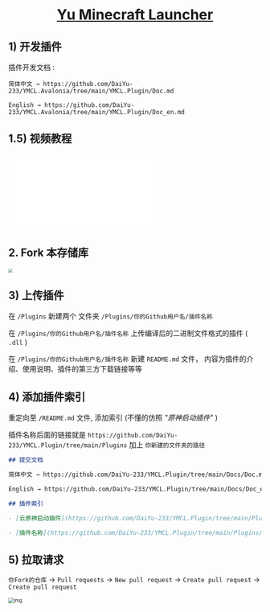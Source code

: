 <div align="center">

# [Yu Minecraft Launcher](https://github.com/DaiYu-233/YMCL.Avalonia)

</div>

## 1) 开发插件

插件开发文档 : 

```
简体中文 → https://github.com/DaiYu-233/YMCL.Avalonia/tree/main/YMCL.Plugin/Doc.md

English → https://github.com/DaiYu-233/YMCL.Avalonia/tree/main/YMCL.Plugin/Doc_en.md
```

## 1.5) 视频教程

<iframe src="//player.bilibili.com/player.html?isOutside=true&aid=112835065548366&bvid=BV1vf8eexEMB&cid=500001624703635&p=1" scrolling="no" border="0" frameborder="no" framespacing="0" allowfullscreen="true"></iframe>

## 2. Fork 本存储库

<img src="https://pic.daiyu.fun/pic/2024/202407231600376.png" style="zoom: 50%;" />

## 3) 上传插件

在 `/Plugins` 新建两个 文件夹 `/Plugins/你的Github用户名/插件名称`

在 `/Plugins/你的Github用户名/插件名称` 上传编译后的二进制文件格式的插件 ( `.dll` )

在 `/Plugins/你的Github用户名/插件名称` 新建 `README.md` 文件， 内容为插件的介绍、使用说明、插件的第三方下载链接等等

## 4) 添加插件索引

重定向至 `/README.md` 文件, 添加索引 (不懂的仿照 *"原神启动插件"* )

插件名称后面的链接就是 `https://github.com/DaiYu-233/YMCL.Plugin/tree/main/Plugins` 加上 `你新建的文件夹的路径`

```markdown
## 提交文档

简体中文 → https://github.com/DaiYu-233/YMCL.Plugin/tree/main/Docs/Doc.md

English → https://github.com/DaiYu-233/YMCL.Plugin/tree/main/Docs/Doc_en.md

## 插件索引

- [云原神启动插件](https://github.com/DaiYu-233/YMCL.Plugin/tree/main/Plugins/HLXF/YuanShenLaunch) : 自动启动云原神

- [插件名称](https://github.com/DaiYu-233/YMCL.Plugin/tree/main/Plugins/你的Github用户名/插件名称) : 插件的简介
```

## 5) 拉取请求

`你Fork的仓库` -> `Pull requests` -> `New pull request` -> `Create pull request` -> `Create pull request`

<img src="https://pic.daiyu.fun/pic/2024/202407231731700.gif" alt="Img" style="zoom: 67%;" />
